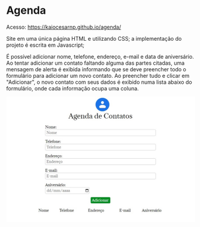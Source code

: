 # Agenda

Acesso: https://kaiocesarnp.github.io/agenda/

Site em uma única página HTML e utilizando CSS; a implementação do projeto é escrita em Javascript;

É possível adicionar nome, telefone, endereço, e-mail e data de aniversário.
Ao tentar adicionar um contato faltando alguma das partes citadas, uma mensagem de alerta é exibida informando que se deve preencher todo o formulário para adicionar um novo contato.
Ao preencher tudo e clicar em "Adicionar", o novo contato com seus dados é exibido numa lista abaixo do formulário, onde cada informação ocupa uma coluna.

![Imagem da Aplicação](agenda.jpg)
